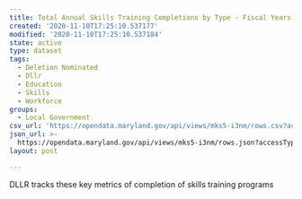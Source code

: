 ```yaml
---
title: Total Annual Skills Training Completions by Type - Fiscal Years 2011 to 2013
created: '2020-11-10T17:25:10.537177'
modified: '2020-11-10T17:25:10.537184'
state: active
type: dataset
tags:
  - Deletion Nominated
  - Dllr
  - Education
  - Skills
  - Workforce
groups:
  - Local Government
csv_url: 'https://opendata.maryland.gov/api/views/mks5-i3nm/rows.csv?accessType=DOWNLOAD'
json_url: >-
  https://opendata.maryland.gov/api/views/mks5-i3nm/rows.json?accessType=DOWNLOAD
layout: post

---
```

DLLR tracks these key metrics of completion of skills training programs
